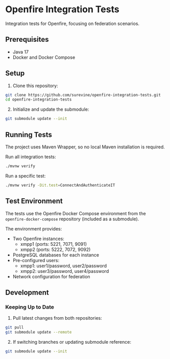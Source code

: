 # Openfire Integration Tests

Integration tests for Openfire, focusing on federation scenarios.

## Prerequisites

- Java 17
- Docker and Docker Compose

## Setup

1. Clone this repository:
```bash
git clone https://github.com/surevine/openfire-integration-tests.git
cd openfire-integration-tests
```

2. Initialize and update the submodule:
```bash
git submodule update --init
```

## Running Tests

The project uses Maven Wrapper, so no local Maven installation is required.

Run all integration tests:
```bash
./mvnw verify
```

Run a specific test:
```bash
./mvnw verify -Dit.test=ConnectAndAuthenticateIT
```

## Test Environment

The tests use the Openfire Docker Compose environment from the `openfire-docker-compose` repository (included as a submodule).

The environment provides:
- Two Openfire instances:
    - xmpp1 (ports: 5221, 7071, 9091)
    - xmpp2 (ports: 5222, 7072, 9092)
- PostgreSQL databases for each instance
- Pre-configured users:
    - xmpp1: user1/password, user2/password
    - xmpp2: user3/password, user4/password
- Network configuration for federation

## Development

### Keeping Up to Date

1. Pull latest changes from both repositories:
```bash
git pull
git submodule update --remote
```

2. If switching branches or updating submodule reference:
```bash
git submodule update --init
```